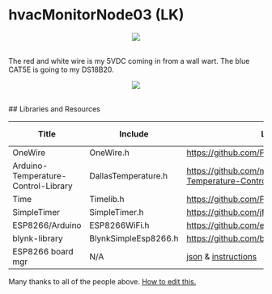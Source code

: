 # hvacMonitorNode03 (LK)
<p align="center"><img src="http://i.imgur.com/HN5hxAj.jpg"/></p>
<br>
The red and white wire is my 5VDC coming in from a wall wart. The blue CAT5E is going to my DS18B20.
<p align="center"><img src="http://i.imgur.com/zfUYS3T.jpg"/></p>
<br>
## Libraries and Resources

Title | Include | Link | w/ IDE?
------|---------|------|----------
OneWire | OneWire.h | https://github.com/PaulStoffregen/OneWire | No
Arduino-Temperature-Control-Library | DallasTemperature.h | https://github.com/milesburton/Arduino-Temperature-Control-Library | No
Time | Timelib.h | https://github.com/PaulStoffregen/Time
SimpleTimer | SimpleTimer.h | https://github.com/jfturcot/SimpleTimer
ESP8266/Arduino | ESP8266WiFi.h | https://github.com/esp8266/Arduino | No
blynk-library | BlynkSimpleEsp8266.h | https://github.com/blynkkk/blynk-library | No
ESP8266 board mgr | N/A | [json](http://arduino.esp8266.com/stable/package_esp8266com_index.json) & [instructions](https://github.com/esp8266/Arduino#installing-with-boards-manager) | No

Many thanks to all of the people above. [How to edit this.](https://guides.github.com/features/mastering-markdown/)
